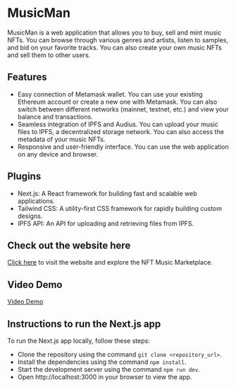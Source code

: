 # MusicMan

MusicMan is a web application that allows you to buy, sell and mint music NFTs. You can browse through various genres and artists, listen to samples, and bid on your favorite tracks. You can also create your own music NFTs and sell them to other users.

## Features

- Easy connection of Metamask wallet. You can use your existing Ethereum account or create a new one with Metamask. You can also switch between different networks (mainnet, testnet, etc.) and view your balance and transactions.
- Seamless integration of IPFS and Audius. You can upload your music files to IPFS, a decentralized storage network. You can also access the metadata of your music NFTs.
- Responsive and user-friendly interface. You can use the web application on any device and browser. 

## Plugins

- Next.js: A React framework for building fast and scalable web applications.
- Tailwind CSS: A utility-first CSS framework for rapidly building custom designs.
- IPFS API: An API for uploading and retrieving files from IPFS.

## Check out the website here

[Click here](https://musicman.vercel.app/) to visit the website and explore the NFT Music Marketplace.

## Video Demo
[Video Demo](https://github.com/MajorTimberWolf/musicman/assets/110900686/5a1e731f-92e4-427f-ae3e-17d62904adcc)

## Instructions to run the Next.js app

To run the Next.js app locally, follow these steps:

- Clone the repository using the command `git clone <repository_url>`.
- Install the dependencies using the command `npm install`.
- Start the development server using the command `npm run dev`.
- Open http://localhost:3000 in your browser to view the app.
